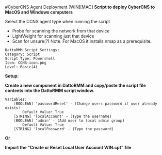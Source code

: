 #CyberCNS Agent Deployment [WIN][MAC]
**Script to deploy CyberCNS to MacOS and Windows computers**

Select the CCNS agent type when running the script
  - Probe for scanning the network from that device
  - LightWeight for scanning just that device
  - Scan for unsure(?)
  Note: For MacOS it installs nmap as a prerequisite.

```
DattoRMM Script Settings:
Category: Script
Script Type: Powershell
Icon: CCNS-icon.png
Level: Basic(4)
```
**Setup:**

**Create a new component in DattoRMM and copy/paste the script file contents into the DattoRMM script window.**
```
Variables:
	[BOOLEAN] 'passwordReset' - (Change users password if user already exists)
		Default Value: True
	[STRING] 'localAccount' - (Type the username)
	[BOOLEAN] 'admin' - (Add user to local admin group)
		Default Value: True
	[STRING] 'localPassword' - (Type the password)
```
**Or**

**Import the "Create or Reset Local User Account WIN.cpt" file**
